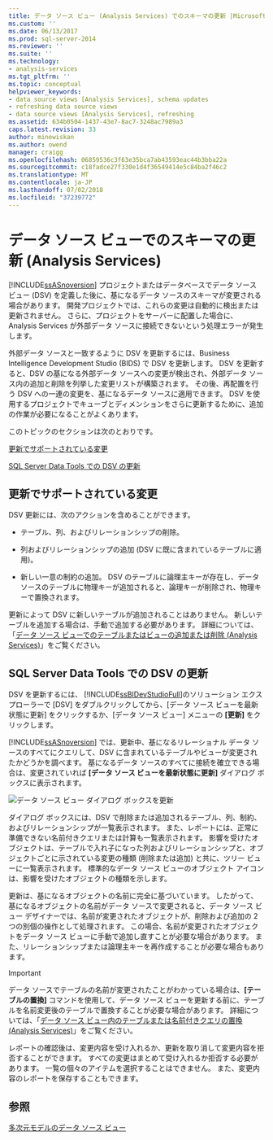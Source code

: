 ```yaml
---
title: データ ソース ビュー (Analysis Services) でのスキーマの更新 |Microsoft Docs
ms.custom: ''
ms.date: 06/13/2017
ms.prod: sql-server-2014
ms.reviewer: ''
ms.suite: ''
ms.technology:
- analysis-services
ms.tgt_pltfrm: ''
ms.topic: conceptual
helpviewer_keywords:
- data source views [Analysis Services], schema updates
- refreshing data source views
- data source views [Analysis Services], refreshing
ms.assetid: 634b0504-1437-43e7-8ac7-3248ac7989a3
caps.latest.revision: 33
author: minewiskan
ms.author: owend
manager: craigg
ms.openlocfilehash: 06859536c3f63e35bca7ab43593eac44b3bba22a
ms.sourcegitcommit: c18fadce27f330e1d4f36549414e5c84ba2f46c2
ms.translationtype: MT
ms.contentlocale: ja-JP
ms.lasthandoff: 07/02/2018
ms.locfileid: "37239772"
---
```

# <a name="refresh-the-schema-in-a-data-source-view-analysis-services"></a>データ ソース ビューでのスキーマの更新 (Analysis Services)
  [!INCLUDE[ssASnoversion](../../../includes/ssasnoversion-md.md)] プロジェクトまたはデータベースでデータ ソース ビュー (DSV) を定義した後に、基になるデータ ソースのスキーマが変更される場合があります。 開発プロジェクトでは、これらの変更は自動的に検出または更新されません。 さらに、プロジェクトをサーバーに配置した場合に、Analysis Services が外部データ ソースに接続できないという処理エラーが発生します。  
  
 外部データ ソースと一致するように DSV を更新するには、Business Intelligence Development Studio (BIDS) で DSV を更新します。 DSV を更新すると、DSV の基になる外部データ ソースへの変更が検出され、外部データ ソース内の追加と削除を列挙した変更リストが構築されます。 その後、再配置を行う DSV への一連の変更を、基になるデータ ソースに適用できます。 DSV を使用するプロジェクトでキューブとディメンションをさらに更新するために、追加の作業が必要になることがよくあります。  
  
 このトピックのセクションは次のとおりです。  
  
 [更新でサポートされている変更](#bkmk_changlist)  
  
 [SQL Server Data Tools での DSV の更新](#bkmk_DSVrefresh)  
  
##  <a name="bkmk_changlist"></a> 更新でサポートされている変更  
 DSV 更新には、次のアクションを含めることができます。  
  
-   テーブル、列、およびリレーションシップの削除。  
  
-   列およびリレーションシップの追加 (DSV に既に含まれているテーブルに適用)。  
  
-   新しい一意の制約の追加。 DSV のテーブルに論理主キーが存在し、データ ソースのテーブルに物理キーが追加されると、論理キーが削除され、物理キーで置換されます。  
  
 更新によって DSV に新しいテーブルが追加されることはありません。 新しいテーブルを追加する場合は、手動で追加する必要があります。 詳細については、「[データ ソース ビューでのテーブルまたはビューの追加または削除 (Analysis Services)](adding-or-removing-tables-or-views-in-a-data-source-view-analysis-services.md)」をご覧ください。  
  
##  <a name="bkmk_DSVrefresh"></a> SQL Server Data Tools での DSV の更新  
 DSV を更新するには、 [!INCLUDE[ssBIDevStudioFull](../../includes/ssbidevstudiofull-md.md)]のソリューション エクスプローラーで [DSV] をダブルクリックしてから、[データ ソース ビューを最新状態に更新] をクリックするか、[データ ソース ビュー] メニューの **[更新]** をクリックします。  
  
 [!INCLUDE[ssASnoversion](../../../includes/ssasnoversion-md.md)] では、更新中、基になるリレーショナル データ ソースのすべてにクエリして、DSV に含まれているテーブルやビューが変更されたかどうかを調べます。 基になるデータ ソースのすべてに接続を確立できる場合は、変更されていれば **[データ ソース ビューを最新状態に更新]** ダイアログ ボックスに表示されます。  
  
 ![データ ソース ビュー ダイアログ ボックスを更新](../media/ssas-olapdsv-refresh.gif "データ ソース ビューの更新 ダイアログ ボックス")  
  
 ダイアログ ボックスには、DSV で削除または追加されるテーブル、列、制約、およびリレーションシップが一覧表示されます。 また、レポートには、正常に準備できない名前付きクエリまたは計算も一覧表示されます。 影響を受けたオブジェクトは、テーブルで入れ子になった列およびリレーションシップと、オブジェクトごとに示されている変更の種類 (削除または追加) と共に、ツリー ビューに一覧表示されます。 標準的なデータ ソース ビューのオブジェクト アイコンは、影響を受けたオブジェクトの種類を示します。  
  
 更新は、基になるオブジェクトの名前に完全に基づいています。 したがって、基になるオブジェクトの名前がデータ ソースで変更されると、データ ソース ビュー デザイナーでは、名前が変更されたオブジェクトが、削除および追加の 2 つの別個の操作として処理されます。 この場合、名前が変更されたオブジェクトをデータ ソース ビューに手動で追加し直すことが必要な場合があります。 また、リレーションシップまたは論理主キーを再作成することが必要な場合もあります。  
  
> [!IMPORTANT]  
>  データ ソースでテーブルの名前が変更されたことがわかっている場合は、**[テーブルの置換]** コマンドを使用して、データ ソース ビューを更新する前に、テーブルを名前変更後のテーブルで置換することが必要な場合があります。 詳細については、「[データ ソース ビュー内のテーブルまたは名前付きクエリの置換 (Analysis Services)](replace-a-table-or-a-named-query-in-a-data-source-view-analysis-services.md)」をご覧ください。  
  
 レポートの確認後は、変更内容を受け入れるか、更新を取り消して変更内容を拒否することができます。 すべての変更はまとめて受け入れるか拒否する必要があります。 一覧の個々のアイテムを選択することはできません。 また、変更内容のレポートを保存することもできます。  
  
## <a name="see-also"></a>参照  
 [多次元モデルのデータ ソース ビュー](data-source-views-in-multidimensional-models.md)  
  
  
